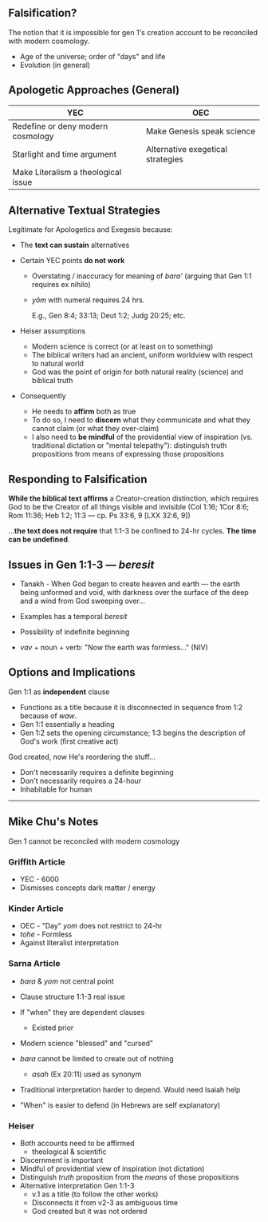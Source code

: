 ---
---

## Falsification?

The notion that it is impossible for gen 1's creation account to be reconciled with modern cosmology.
- Age of the universe; order of "days" and life
- Evolution (in general)

## Apologetic Approaches (General)

YEC | OEC
--- | ---
Redefine or deny modern cosmology | Make Genesis speak science
Starlight and time argument | Alternative exegetical strategies
Make Literalism a theological issue |

## Alternative Textual Strategies

Legitimate for Apologetics and Exegesis because:

- The **text can sustain** alternatives

- Certain YEC points **do not work**
  - Overstating / inaccuracy for meaning of _bara'_ (arguing that Gen 1:1 requires ex nihilo)
  - _yôm_ with numeral requires 24 hrs.

    E.g., Gen 8:4; 33:13; Deut 1:2; Judg 20:25; etc.

- Heiser assumptions

  - Modern science is correct (or at least on to something)
  - The biblical writers had an ancient, uniform worldview with respect to natural world
  - God was the point of origin for both natural reality (science) and biblical truth

- Consequently
  - He needs to **affirm** both as true
  - To do so, I need to **discern** what they communicate and what they cannot claim (or what they over-claim)
  - I also need to **be mindful** of the providential view of inspiration (vs. traditional dictation or "mental telepathy"): distinguish truth propositions from means of expressing those propositions

## Responding to Falsification

**While the biblical text affirms** a Creator-creation distinction, which requires God to be the Creator of all things visible and invisible (Col 1:16; 1Cor 8:6; Rom 11:36; Heb 1:2; 11:3 &mdash; cp. Ps 33:6, 9 [LXX 32:6, 9])

...**the text does not require** that 1:1-3 be confined to 24-hr cycles. **The time can be undefined**.

## Issues in Gen 1:1-3 &mdash; _beresit_

- Tanakh - When God began to create heaven and earth &mdash; the earth being unformed and void, with darkness over the surface of the deep and a wind from God sweeping over...

- Examples has a temporal _beresit_

- Possibility of indefinite beginning
- _vav_ + noun + verb: "Now the earth was formless..." (NIV)

## Options and Implications

Gen 1:1 as **independent** clause

- Functions as a title because it is disconnected in sequence from 1:2 because of _waw_.
- Gen 1:1 essentially a heading
- Gen 1:2 sets the opening circumstance; 1:3 begins the description of God's work (first creative act)

God created, now He's reordering the stuff...

- Don't necessarily requires a definite beginning
- Don't necessarily requires a 24-hour
- Inhabitable for human

----

## Mike Chu's Notes

Gen 1 cannot be reconciled with modern cosmology

### Griffith Article

- YEC - 6000
- Dismisses concepts dark matter / energy

### Kinder Article

- OEC - "Day" _yom_ does not restrict to 24-hr
- _tohe_ - Formless
- Against literalist interpretation

### Sarna Article

- _bara_ & _yom_ not central point
- Clause structure 1:1-3 real issue
- If "when" they are dependent clauses
  - Existed prior

- Modern science "blessed" and "cursed"
- _bara_ cannot be limited to create out of nothing
  - _asah_ (Ex 20:11) used as synonym
- Traditional interpretation harder to depend. Would need Isaiah help
- "When" is easier to defend (in Hebrews are  self explanatory)

### Heiser

- Both accounts need to be affirmed
  - theological & scientific
- Discernment is important
- Mindful of providential view of inspiration (not dictation)
- Distinguish _truth_ proposition from the _means_ of those propositions
- Alternative interpretation Gen 1:1-3
  - v.1 as a title (to follow the other works)
  - Disconnects it from v2-3 as ambiguous time
  - God created but it was not ordered
